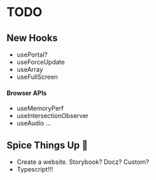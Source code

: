 # TODO

## New Hooks
* usePortal?
* useForceUpdate
* useArray
* useFullScreen

#### Browser APIs
* useMemoryPerf
* useIntersectionObserver
* useAudio
...



## Spice Things Up 🥘
* Create a website. Storybook? Docz? Custom?
* Typescript!!!
